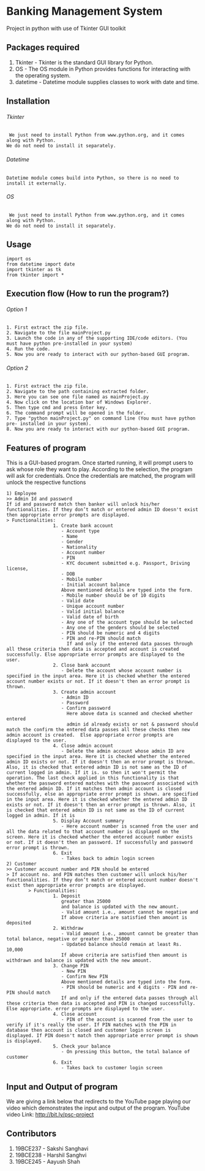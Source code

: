 # Banking Management System
Project in python with use of Tkinter GUI toolkit

## Packages required
1. Tkinter - Tkinter is the standard GUI library for Python.
2. OS - The OS module in Python provides functions for interacting with the operating system.
3. datetime - Datetime module supplies classes to work with date and time.

## Installation
###### Tkinter
```
 We just need to install Python from www.python.org, and it comes along with Python.
We do not need to install it separately.
```
###### Datetime
```
Datetime module comes build into Python, so there is no need to install it externally.
```
###### OS
```
 We just need to install Python from www.python.org, and it comes along with Python.
We do not need to install it separately.
```

## Usage
```
import os
from datetime import date
import tkinter as tk 
from tkinter import *
```

## Execution flow (How to run the program?)
###### Option 1
```
1. First extract the zip file.
2. Navigate to the file mainProject.py
3. Launch the code in any of the supporting IDE/code editors. (You must have python pre-installed in your system)
4. Run the code.
5. Now you are ready to interact with our python-based GUI program.
```
###### Option 2
```
1. First extract the zip file.
2. Navigate to the path containing extracted folder.
3. Here you can see one file named as mainProject.py
4. Now click on the location bar of Windows Explorer.
5. Then type cmd and press Enter key.
6. The command prompt will be opened in the folder.
7. Type "python mainProject.py" on command line (You must have python pre- installed in your system).
8. Now you are ready to interact with our python-based GUI program.
```

## Features of program
This is a GUI-based program. Once started running, it will prompt users to ask whose role they want to play. According to the selection, the program will ask for credentials. Once the credentials are matched, the program will unlock the respective functions
```
1) Employee
>> Admin Id and password
If id and password match then banker will unlock his/her
functionalities. If they don’t match or entered admin ID doesn't exist then appropriate error prompts are displayed.
> Functionalities:
                 1. Create bank account
                    - Account type
                    - Name
                    - Gender
                    - Nationality
                    - Account number
                    - PIN
                    - KYC document submitted e.g. Passport, Driving license, 
                    - DOB
                    - Mobile number
                    - Initial account balance
                    Above mentioned details are typed into the form.
                    - Mobile number should be of 10 digits 
                    - Valid date
                    - Unique account number
                    - Valid initial balance
                    - Valid date of birth
                    - Any one of the account type should be selected 
                    - Any one of the genders should be selected
                    - PIN should be numeric and 4 digits 
                    - PIN and re-PIN should match
                      If and only if the entered data passes through all these criteria then data is accepted and account is created successfully. Else appropriate error prompts are displayed to the user. 
                 2. Close bank account
                    - Delete the account whose account number is specified in the input area. Here it is checked whether the entered account number exists or not. If it doesn't then an error prompt is thrown.
                 3. Create admin account
                    - Admin ID
                    - Password
                    - Confirm password
                      Here above data is scanned and checked whether entered
                      admin id already exists or not & password should match the confirm the entered data passes all these checks then new admin account is created.  Else appropriate error prompts are displayed to the user.
                 4. Close admin account
                    - Delete the admin account whose admin ID are specified in the input area. Here it is checked whether the entered admin ID exists or not. If it doesn't then an error prompt is thrown. Also, it is checked that entered admin ID is not same as the ID of current logged in admin. If it is. so then it won't permit the operation. The last check applied in this functionality is that whether the password entered matches with the password associated with the entered admin ID. If it matches then admin account is closed successfully, else an appropriate error prompt is shown. are specified in the input area. Here it is checked whether the entered admin ID exists or not. If it doesn't then an error prompt is thrown. Also, it is checked that entered admin ID is not same as the ID of current logged in admin. If it is
                 5. Display Account summary
                    - Here account number is scanned from the user and all the data related to that account number is displayed on the screen. Here it is checked whether the entered account number exists or not. If it doesn't then an password. If successfully and password error prompt is thrown.
                 6. Exit
                    - Takes back to admin login screen
2) Customer            
>> Customer account number and PIN should be entered
> If account no. and PIN matches then customer will unlock his/her
functionalities. If they don’t match or entered account number doesn't exist then appropriate error prompts are displayed.
        > Functionalities:
                 1. Deposit
                    greater than 25000
                    and balance is updated with the new amount.
                    - Valid amount i.e., amount cannot be negative and
                    If above criteria are satisfied then amount is deposited
                 2. Withdraw
                    - Valid amount i.e., amount cannot be greater than total balance, negative or greater than 25000
                    - Updated balance should remain at least Rs. 10,000
                    If above criteria are satisfied then amount is withdrawn and balance is updated with the new amount.
                 3. Change PIN
                    - New PIN
                    - Confirm New PIN
                    Above mentioned details are typed into the form.
                    - PIN should be numeric and 4 digits - PIN and re-PIN should match
                    If and only if the entered data passes through all these criteria then data is accepted and PIN is changed successfully. Else appropriate. error prompts are displayed to the user.
                 4. Close account
                    - PIN of the account is scanned from the user to verify if it's really the user. If PIN matches with the PIN in database then account is closed and customer login screen is displayed. If PIN doesn't match then appropriate error prompt is shown is displayed.
                 5. Check your balance
                    - On pressing this button, the total balance of customer
                 6. Exit
                    - Takes back to customer login screen
```

## Input and Output of program
We are giving a link below that redirects to the YouTube page playing our video which demonstrates the input and output of the program.
YouTube video Link: http://bit.ly/psc-project

## Contributors
1. 19BCE237 - Sakshi Sanghavi
2. 19BCE238 - Harshil Sanghvi
3. 19BCE245 - Aayush Shah
